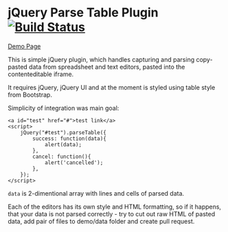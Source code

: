 # jQuery Parse Table Plugin [![Build Status](https://secure.travis-ci.org/andrey012/jquery-parsetable.svg?branch=master)](https://travis-ci.org/andrey012/jquery-parsetable)

[Demo Page](http://andrey012.github.io/jquery-parsetable/)

This is simple jQuery plugin, which handles capturing and parsing copy-pasted data from spreadsheet and text editors, pasted into the contenteditable iframe.

It requires jQuery, jQuery UI and at the moment is styled using table style from Bootstrap.

Simplicity of integration was main goal:

```
<a id="test" href="#">test link</a>
<script>
    jQuery("#test").parseTable({
        success: function(data){
            alert(data);
        },
        cancel: function(){
            alert('cancelled');
        },
    });
</script>
```

```data``` is 2-dimentional array with lines and cells of parsed data.


Each of the editors has its own style and HTML formatting, so if it happens, that your data is not parsed  correctly - try to cut out raw HTML of pasted data, add pair of files to demo/data folder and create pull request.
